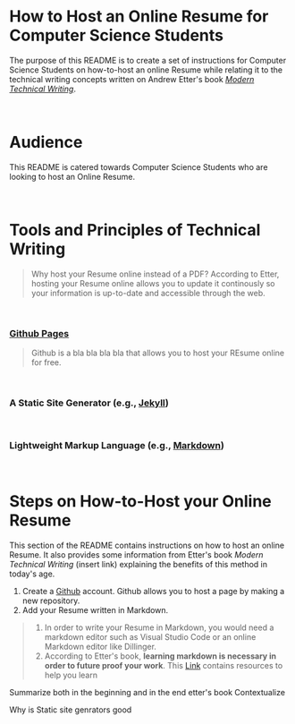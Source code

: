 # How to Host an Online Resume for Computer Science Students
The purpose of this README is to create a set of instructions for Computer Science Students on how-to-host an online Resume while relating it to the technical writing concepts written on Andrew Etter's book [_Modern Technical Writing_](https://www.amazon.ca/Modern-Technical-Writing-Introduction-Documentation-ebook/dp/B01A2QL9SS/ref=sr_1_1?crid=3MXM73Y2ERF8Z&dchild=1&keywords=modern+technical+writing&qid=1604025150&sprefix=modern+technical%2Caps%2C194&sr=8-1).

&nbsp;

# Audience
This README is catered towards Computer Science Students who are looking to host an Online Resume. 

&nbsp;
# Tools and Principles of Technical Writing
> Why host your Resume online instead of a PDF? According to Etter, hosting your Resume online allows you to update it continously so your information is up-to-date and accessible through the web.

&nbsp;

 ### [Github Pages](https://pages.github.com/)
 > Github is a bla bla bla bla that allows you to host your REsume online for free. 

 &nbsp;
### A Static Site Generator (e.g., [Jekyll](https://jekyllrb.com/))
&nbsp;

### Lightweight Markup Language (e.g., [Markdown](https://gist.github.com/JosefJezek/5917040)) 

&nbsp;

# Steps on How-to-Host your Online Resume
This section of the README contains instructions on how to host an online Resume. It also provides some information from Etter's book _Modern Technical Writing_ (insert link) explaining the benefits of this method in today's age.

1. Create a [Github](http://github.com) account. Github allows you to host a page by making a new repository.  
2. Add your Resume written in Markdown.
> 1. In order to write your Resume in Markdown, you would need a markdown editor such as Visual Studio Code or an online Markdown editor like Dillinger.
> 2. According to Etter's book, **learning markdown is necessary in order to future proof your work**. This [Link](https://gist.github.com/JosefJezek/5917040) contains resources to help you learn  


Summarize both in the beginning and in the end etter's book 
Contextualize

Why is Static site genrators good 
